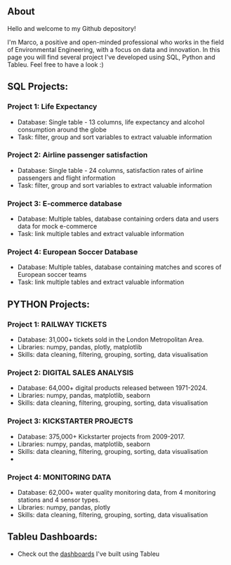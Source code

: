## About

Hello and welcome to my Github depository!

I'm Marco, a positive and open-minded professional who works in the field of Environmental Engineering, with a focus on data and innovation. 
In this page you will find several project I've developed using SQL, Python and Tableu.
Feel free to have a look :)

## SQL Projects: 
### Project 1: Life Expectancy
- Database: Single table - 13 columns, life expectancy and alcohol consumption around the globe 
- Task: filter, group and sort variables to extract valuable information 

### Project 2: Airline passenger satisfaction
- Database: Single table - 24 columns, satisfaction rates of airline passengers and flight information
- Task: filter, group and sort variables to extract valuable information 

### Project 3: E-commerce database
- Database: Multiple tables, database containing orders data and users data for mock e-commerce
- Task: link multiple tables and extract valuable information 

### Project 4: European Soccer Database
- Database: Multiple tables, database containing matches and scores of European soccer teams
- Task: link multiple tables and extract valuable information 
  
## PYTHON Projects:
### Project 1: RAILWAY TICKETS
- Database: 31,000+ tickets sold in the London Metropolitan Area.
- Libraries: numpy, pandas, plotly, matplotlib
- Skills: data cleaning, filtering, grouping, sorting, data visualisation
  
### Project 2: DIGITAL SALES ANALYSIS
- Database: 64,000+ digital products released between 1971-2024.
- Libraries: numpy, pandas, matplotlib, seaborn
- Skills: data cleaning, filtering, grouping, sorting, data visualisation

### Project 3: KICKSTARTER PROJECTS
- Database: 375,000+ Kickstarter projects from 2009-2017.
- Libraries: numpy, pandas, matplotlib, seaborn
- Skills: data cleaning, filtering, grouping, sorting, data visualisation
- 
### Project 4: MONITORING DATA
- Database: 62,000+ water quality monitoring data, from 4 monitoring stations and 4 sensor types.
- Libraries: numpy, pandas, plotly
- Skills: data cleaning, filtering, grouping, sorting, data visualisation
    
## Tableu Dashboards: 
- Check out the [dashboards](https://public.tableau.com/app/profile/marco.eulogi/vizzes) I've built using Tableu
